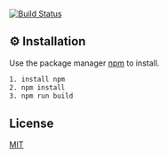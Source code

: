 [![Build Status](https://travis-ci.org/michalsnik/aos.svg?branch=master)](https://travis-ci.org/michalsnik/aos)

## ⚙ Installation

Use the package manager [npm](https://www.npmjs.com/) to install.

```bash
1. install npm
2. npm install
3. npm run build
```

## License
[MIT](https://choosealicense.com/licenses/mit/)
